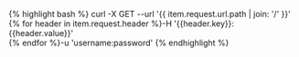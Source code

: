{% highlight bash %}
curl -X GET --url '{{ item.request.url.path | join: '/' }}' \
{% for header in item.request.header %}-H '{{header.key}}:{{header.value}}' \
{% endfor %}-u 'username:password'
{% endhighlight %}